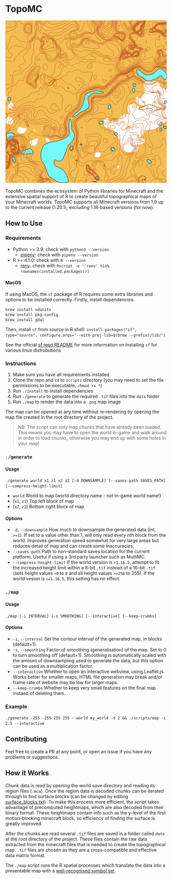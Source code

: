 # TopoMC

![](images/example.png)

TopoMC combines the ecosystem of Python libraries for Minecraft and the extensive spatial support of R to create beautiful topographical maps of your Minecraft worlds. TopoMC supports all Minecraft versions from 1.9 up to the current release (1.20.1), excluding 1.18-based versions (for now).

## How to Use

### Requirements

- Python >= 3.9: check with `python3 --version`
  - [pipenv](https://pipenv.pypa.io/en/latest/installation/#installing-pipenv): check with `pipenv --version`
- R >= 4.1.0: check with `R --version`
  - [renv](https://rstudio.github.io/renv/#installation): check with `Rscript -e "'renv' %in% rownames(installed.packages())`

#### MacOS

If using MacOS, the `sf` package of R requires some extra libraries and options to be installed correctly.
Firstly, install dependencies:

```
brew install udunits
brew install pkg-config
brew install gdal
```

Then, install `sf` from source in R shell: `install.packages("sf", type="source", configure.args="--with-proj-lib=$(brew --prefix)/lib/")`

See the official [sf repo README](https://github.com/r-spatial/sf#installing) for more information on installing `sf` for various linux distrobutions

### Instructions

1. Make sure you have all requirements installed
2. Clone the repo and `cd` to `scripts` directory (you may need to set the file permissions to be executable, `chmod +x *`)
3. Run `./install` to install dependencies
4. Run `./generate` to generate the required `.tif` files into the `data` folder
5. Run `./map` to render the data into a `.png` map image

The map can be opened at any time without re-rendering by opening the map file created in the root directory of the project.

> NB: The script can only map chunks that have already been loaded. This means you may have to open the world in-game and walk around in order to load chunks, otherwise you may end up with some holes in your map!

### `./generate`

#### Usage

`./generate world x1 z1 x2 z2 [-d DOWNSAMPLE] [--saves-path SAVES_PATH] [--compress-height-limit]`

- `world` World to map (world directory name - not in-game world name!)
- (`x1`, `z1`) Top left block of map
- (`x2`, `z2`) Bottom right block of map

#### Options

- `-d`, `--downsample` How much to downsample the generated data (int, `>=1`). If set to a value other than 1, will only read every _nth_ block from the world. Improves generation speed somewhat for very large areas but reduces detail of map and can create some inaccuracies.
- `--saves-path` Path to non-standard saves location for the current platform. Useful if using a 3rd party launcher such as MultiMC.
- `--compress-height-limit` If the world version is `>1.16.5`, attempt to fit the increased height limit within a 8-bit `.tif` instead of a 16-bit `.tif` (sets height values `<0` to `0` and all height values `>=256` to 255). If the world vesion is `<=1.16.5`, this setting has no effect.

### `./map`

#### Usage

`./map [-i INTERVAL] [-s SMOOTHING] [--interactive] [--keep-crumbs]`

#### Options

- `-i`, `--interval` Set the contour interval of the generated map, in blocks (default=1).
- `-s`, `--smoothing` Factor of smoothing (generalisation) of the map. Set to 0 to turn smoothing off (default=1). Smoothing is automatically scaled with the amount of downsampling used to generate the data, but this option can be used as a multiplication factor.
- `--interactive` Whether to open an interactive webview, using Leaflet.js. Works better for smaller maps, HTML file generation may break and/or frame rate of website may be low for larger maps.
- `--keep-crumbs` Whether to keep very small features on the final map instaed of deleting them.

### Example

`./generate -255 -255 255 255 --world my_world -d 2 && ./scripts/map -i 2.5 --interactive`

## Contributing

Feel free to create a PR at any point, or open an issue if you have any problems or suggestions.

## How it Works

Chunk data is read by opening the world save directory and reading its region files (`.mca`). Once the region data is decoded chunks can be iterated through to find surface blocks (can be changed by editing [surface_blocks.txt](surface_blocks.txt)). To make this process more efficient, the script takes advantage of precomputed heightmaps, which are also decoded from their binary format. These heightmaps contain info such as the y-level of the first motion-blocking minecraft block, so efficiency of finding the surface is greatly improved.

After the chunks are read several `.tif` files are saved in a folder called `data` at the root directory of the project. These files contain the raw data extracted from the minecraft files that is needed to create the topographical map. `.tif` files are chosen as they are a cross-compatible and effective data matrix format.

The `./map` script runs the R spatial processes which translate the data into a presentable map with a [well-recognised symbol set](https://omapwiki.orienteering.sport/specifications/isom/).
